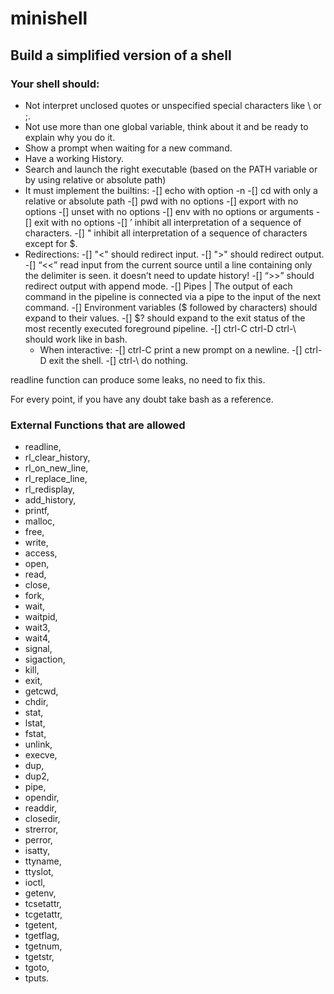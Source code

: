 # minishell
## Build a simplified version of a shell
### Your shell should:
- Not interpret unclosed quotes or unspecified special characters like \ or ;.
- Not use more than one global variable, think about it and be ready to explain why
you do it.
- Show a prompt when waiting for a new command.
- Have a working History.
- Search and launch the right executable (based on the PATH variable or by using
relative or absolute path)
- It must implement the builtins:
	-[]	  echo with option -n
	-[]   cd with only a relative or absolute path
	-[]   pwd with no options
	-[]   export with no options
	-[]   unset with no options
	-[]   env with no options or arguments
	-[]   exit with no options
	-[]   ’ inhibit all interpretation of a sequence of characters.
	-[]   " inhibit all interpretation of a sequence of characters except for $.
- Redirections:
	-[]   "<" should redirect input.
	-[]   ">" should redirect output.
	-[]   “<<” read input from the current source until a line containing only the delimiter is seen. it doesn’t need to update history!
	-[]   “>>” should redirect output with append mode.
	-[]   Pipes | The output of each command in the pipeline is connected via a pipe to the
	input of the next command.
	-[]   Environment variables ($ followed by characters) should expand to their values.
	-[]   $? should expand to the exit status of the most recently executed foreground
	pipeline.
	-[]   ctrl-C ctrl-D ctrl-\ should work like in bash.
	- When interactive:
		-[]   ctrl-C print a new prompt on a newline.
		-[]   ctrl-D exit the shell.
		-[]   ctrl-\ do nothing.
 
readline function can produce some leaks, no need to fix this.

For every point, if you have any doubt take bash as a reference.

### External Functions that are allowed
- readline,
- rl_clear_history,
- rl_on_new_line,
- rl_replace_line,
- rl_redisplay, 
- add_history,
- printf,
- malloc,
- free,
- write,
- access,
- open,
- read,
- close,
- fork,
- wait,
- waitpid,
- wait3,
- wait4,
- signal,
- sigaction,
- kill,
- exit,
- getcwd,
- chdir,
- stat,
- lstat,
- fstat,
- unlink,
- execve,
- dup,
- dup2,
- pipe,
- opendir,
- readdir,
- closedir,
- strerror,
- perror,
- isatty,
- ttyname,
- ttyslot,
- ioctl,
- getenv,
- tcsetattr,
- tcgetattr,
- tgetent,
- tgetflag,
- tgetnum,
- tgetstr,
- tgoto,
- tputs.
